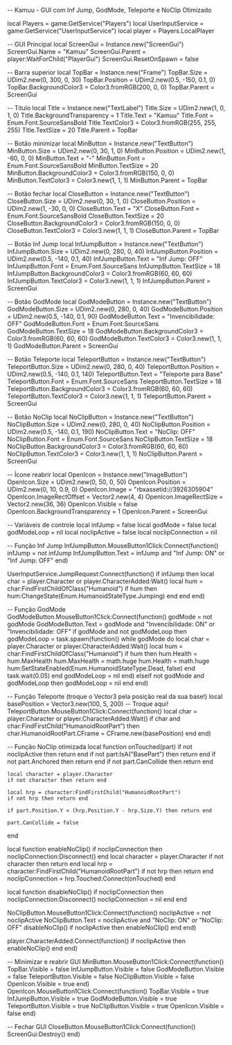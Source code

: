 -- Kamuu - GUI com Inf Jump, GodMode, Teleporte e NoClip Otimizado

local Players = game:GetService("Players")
local UserInputService = game:GetService("UserInputService")
local player = Players.LocalPlayer

-- GUI Principal
local ScreenGui = Instance.new("ScreenGui")
ScreenGui.Name = "Kamuu"
ScreenGui.Parent = player:WaitForChild("PlayerGui")
ScreenGui.ResetOnSpawn = false

-- Barra superior
local TopBar = Instance.new("Frame")
TopBar.Size = UDim2.new(0, 300, 0, 30)
TopBar.Position = UDim2.new(0.5, -150, 0.1, 0)
TopBar.BackgroundColor3 = Color3.fromRGB(200, 0, 0)
TopBar.Parent = ScreenGui

-- Título
local Title = Instance.new("TextLabel")
Title.Size = UDim2.new(1, 0, 1, 0)
Title.BackgroundTransparency = 1
Title.Text = "Kamuu"
Title.Font = Enum.Font.SourceSansBold
Title.TextColor3 = Color3.fromRGB(255, 255, 255)
Title.TextSize = 20
Title.Parent = TopBar

-- Botão minimizar
local MinButton = Instance.new("TextButton")
MinButton.Size = UDim2.new(0, 30, 1, 0)
MinButton.Position = UDim2.new(1, -60, 0, 0)
MinButton.Text = "-"
MinButton.Font = Enum.Font.SourceSansBold
MinButton.TextSize = 20
MinButton.BackgroundColor3 = Color3.fromRGB(150, 0, 0)
MinButton.TextColor3 = Color3.new(1, 1, 1)
MinButton.Parent = TopBar

-- Botão fechar
local CloseButton = Instance.new("TextButton")
CloseButton.Size = UDim2.new(0, 30, 1, 0)
CloseButton.Position = UDim2.new(1, -30, 0, 0)
CloseButton.Text = "X"
CloseButton.Font = Enum.Font.SourceSansBold
CloseButton.TextSize = 20
CloseButton.BackgroundColor3 = Color3.fromRGB(150, 0, 0)
CloseButton.TextColor3 = Color3.new(1, 1, 1)
CloseButton.Parent = TopBar

-- Botão Inf Jump
local InfJumpButton = Instance.new("TextButton")
InfJumpButton.Size = UDim2.new(0, 280, 0, 40)
InfJumpButton.Position = UDim2.new(0.5, -140, 0.1, 40)
InfJumpButton.Text = "Inf Jump: OFF"
InfJumpButton.Font = Enum.Font.SourceSans
InfJumpButton.TextSize = 18
InfJumpButton.BackgroundColor3 = Color3.fromRGB(60, 60, 60)
InfJumpButton.TextColor3 = Color3.new(1, 1, 1)
InfJumpButton.Parent = ScreenGui

-- Botão GodMode
local GodModeButton = Instance.new("TextButton")
GodModeButton.Size = UDim2.new(0, 280, 0, 40)
GodModeButton.Position = UDim2.new(0.5, -140, 0.1, 90)
GodModeButton.Text = "Invencibilidade: OFF"
GodModeButton.Font = Enum.Font.SourceSans
GodModeButton.TextSize = 18
GodModeButton.BackgroundColor3 = Color3.fromRGB(60, 60, 60)
GodModeButton.TextColor3 = Color3.new(1, 1, 1)
GodModeButton.Parent = ScreenGui

-- Botão Teleporte
local TeleportButton = Instance.new("TextButton")
TeleportButton.Size = UDim2.new(0, 280, 0, 40)
TeleportButton.Position = UDim2.new(0.5, -140, 0.1, 140)
TeleportButton.Text = "Teleporte para Base"
TeleportButton.Font = Enum.Font.SourceSans
TeleportButton.TextSize = 18
TeleportButton.BackgroundColor3 = Color3.fromRGB(60, 60, 60)
TeleportButton.TextColor3 = Color3.new(1, 1, 1)
TeleportButton.Parent = ScreenGui

-- Botão NoClip
local NoClipButton = Instance.new("TextButton")
NoClipButton.Size = UDim2.new(0, 280, 0, 40)
NoClipButton.Position = UDim2.new(0.5, -140, 0.1, 190)
NoClipButton.Text = "NoClip: OFF"
NoClipButton.Font = Enum.Font.SourceSans
NoClipButton.TextSize = 18
NoClipButton.BackgroundColor3 = Color3.fromRGB(60, 60, 60)
NoClipButton.TextColor3 = Color3.new(1, 1, 1)
NoClipButton.Parent = ScreenGui

-- Ícone reabrir
local OpenIcon = Instance.new("ImageButton")
OpenIcon.Size = UDim2.new(0, 50, 0, 50)
OpenIcon.Position = UDim2.new(0, 10, 0.9, 0)
OpenIcon.Image = "rbxassetid://3926305904"
OpenIcon.ImageRectOffset = Vector2.new(4, 4)
OpenIcon.ImageRectSize = Vector2.new(36, 36)
OpenIcon.Visible = false
OpenIcon.BackgroundTransparency = 1
OpenIcon.Parent = ScreenGui

-- Variáveis de controle
local infJump = false
local godMode = false
local godModeLoop = nil
local noclipActive = false
local noclipConnection = nil

-- Função Inf Jump
InfJumpButton.MouseButton1Click:Connect(function()
    infJump = not infJump
    InfJumpButton.Text = infJump and "Inf Jump: ON" or "Inf Jump: OFF"
end)

UserInputService.JumpRequest:Connect(function()
    if infJump then
        local char = player.Character or player.CharacterAdded:Wait()
        local hum = char:FindFirstChildOfClass("Humanoid")
        if hum then
            hum:ChangeState(Enum.HumanoidStateType.Jumping)
        end
    end
end)

-- Função GodMode
GodModeButton.MouseButton1Click:Connect(function()
    godMode = not godMode
    GodModeButton.Text = godMode and "Invencibilidade: ON" or "Invencibilidade: OFF"
    if godMode and not godModeLoop then
        godModeLoop = task.spawn(function()
            while godMode do
                local char = player.Character or player.CharacterAdded:Wait()
                local hum = char:FindFirstChildOfClass("Humanoid")
                if hum then
                    hum.Health = hum.MaxHealth
                    hum.MaxHealth = math.huge
                    hum.Health = math.huge
                    hum:SetStateEnabled(Enum.HumanoidStateType.Dead, false)
                end
                task.wait(0.05)
            end
            godModeLoop = nil
        end)
    elseif not godMode and godModeLoop then
        godModeLoop = nil
    end
end)

-- Função Teleporte (troque o Vector3 pela posição real da sua base!)
local basePosition = Vector3.new(100, 5, 200) -- Troque aqui!
TeleportButton.MouseButton1Click:Connect(function()
    local char = player.Character or player.CharacterAdded:Wait()
    if char and char:FindFirstChild("HumanoidRootPart") then
        char.HumanoidRootPart.CFrame = CFrame.new(basePosition)
    end
end)

-- Função NoClip otimizada
local function onTouched(part)
    if not noclipActive then return end
    if not part:IsA("BasePart") then return end
    if not part.Anchored then return end
    if not part.CanCollide then return end

    local character = player.Character
    if not character then return end

    local hrp = character:FindFirstChild("HumanoidRootPart")
    if not hrp then return end

    if part.Position.Y < (hrp.Position.Y - hrp.Size.Y) then return end

    part.CanCollide = false
end

local function enableNoClip()
    if noclipConnection then
        noclipConnection:Disconnect()
    end
    local character = player.Character
    if not character then return end
    local hrp = character:FindFirstChild("HumanoidRootPart")
    if not hrp then return end
    noclipConnection = hrp.Touched:Connect(onTouched)
end

local function disableNoClip()
    if noclipConnection then
        noclipConnection:Disconnect()
        noclipConnection = nil
    end
end

NoClipButton.MouseButton1Click:Connect(function()
    noclipActive = not noclipActive
    NoClipButton.Text = noclipActive and "NoClip: ON" or "NoClip: OFF"
    disableNoClip()
    if noclipActive then
        enableNoClip()
    end
end)

player.CharacterAdded:Connect(function()
    if noclipActive then
        enableNoClip()
    end
end)

-- Minimizar e reabrir GUI
MinButton.MouseButton1Click:Connect(function()
    TopBar.Visible = false
    InfJumpButton.Visible = false
    GodModeButton.Visible = false
    TeleportButton.Visible = false
    NoClipButton.Visible = false
    OpenIcon.Visible = true
end)
OpenIcon.MouseButton1Click:Connect(function()
    TopBar.Visible = true
    InfJumpButton.Visible = true
    GodModeButton.Visible = true
    TeleportButton.Visible = true
    NoClipButton.Visible = true
    OpenIcon.Visible = false
end)

-- Fechar GUI
CloseButton.MouseButton1Click:Connect(function()
    ScreenGui:Destroy()
end)
